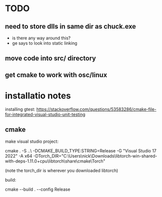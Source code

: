 # TODO
## need to store dlls in same dir as chuck.exe
- is there any way around this?
- ge says to look into static linking
## move code into src/ directory
## get cmake to work with osc/linux


# installatio notes
installing gtest: https://stackoverflow.com/questions/53583286/cmake-file-for-integrated-visual-studio-unit-testing

## cmake
make visual studio project:

cmake . -S ..\  -DCMAKE_BUILD_TYPE:STRING=Release -G "Visual Studio 17 2022" -A x64 -DTorch_DIR="C:\Users\nick\Downloads\libtorch-win-shared-with-deps-1.11.0+cpu\libtorch\share\cmake\Torch"

(note the torch_dir is wherever you downloaded libtorch)

build:

cmake --build . --config Release